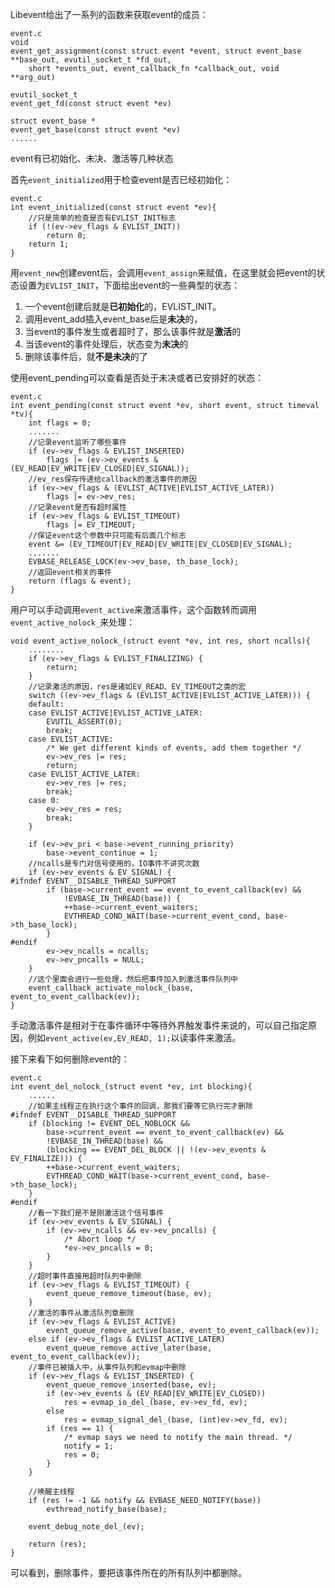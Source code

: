 Libevent给出了一系列的函数来获取event的成员：
	
	event.c
	void
	event_get_assignment(const struct event *event, struct event_base **base_out, evutil_socket_t *fd_out, 
		short *events_out, event_callback_fn *callback_out, void **arg_out)
	
	evutil_socket_t
	event_get_fd(const struct event *ev)

	struct event_base *
	event_get_base(const struct event *ev)
	......
event有已初始化、未决、激活等几种状态

首先`event_initialized`用于检查event是否已经初始化：

	event.c
	int event_initialized(const struct event *ev){
		//只是简单的检查是否有EVLIST_INIT标志
		if (!(ev->ev_flags & EVLIST_INIT))
			return 0;
		return 1;
	}
用`event_new`创建event后，会调用`event_assign`来赋值，在这里就会把event的状态设置为`EVLIST_INIT`，下面给出event的一些典型的状态：

1. 一个event创建后就是**已初始化**的，EVLIST_INIT。
2. 调用event\_add插入event_base后是**未决**的，
3. 当event的事件发生或者超时了，那么该事件就是**激活**的
4. 当该event的事件处理后，状态变为**未决**的
5. 删除该事件后，就**不是未决**的了

使用event_pending可以查看是否处于未决或者已安排好的状态：

	event.c
	int event_pending(const struct event *ev, short event, struct timeval *tv){
		int flags = 0;
		.......
		//记录event监听了哪些事件
		if (ev->ev_flags & EVLIST_INSERTED)
			flags |= (ev->ev_events & (EV_READ|EV_WRITE|EV_CLOSED|EV_SIGNAL));
		//ev_res保存传递给callback的激活事件的原因
		if (ev->ev_flags & (EVLIST_ACTIVE|EVLIST_ACTIVE_LATER))
			flags |= ev->ev_res;
		//记录event是否有超时属性
		if (ev->ev_flags & EVLIST_TIMEOUT)
			flags |= EV_TIMEOUT;
		//保证event这个参数中只可能有后面几个标志
		event &= (EV_TIMEOUT|EV_READ|EV_WRITE|EV_CLOSED|EV_SIGNAL);
		.......
		EVBASE_RELEASE_LOCK(ev->ev_base, th_base_lock);
		//返回event相关的事件
		return (flags & event);
	}
用户可以手动调用`event_active`来激活事件，这个函数转而调用`event_active_nolock_`来处理：
	
	void event_active_nolock_(struct event *ev, int res, short ncalls){
		........
		if (ev->ev_flags & EVLIST_FINALIZING) {
			return;
		}
		//记录激活的原因，res是诸如EV_READ、EV_TIMEOUT之类的宏
		switch ((ev->ev_flags & (EVLIST_ACTIVE|EVLIST_ACTIVE_LATER))) {
		default:
		case EVLIST_ACTIVE|EVLIST_ACTIVE_LATER:
			EVUTIL_ASSERT(0);
			break;
		case EVLIST_ACTIVE:
			/* We get different kinds of events, add them together */
			ev->ev_res |= res;
			return;
		case EVLIST_ACTIVE_LATER:
			ev->ev_res |= res;
			break;
		case 0:
			ev->ev_res = res;
			break;
		}
	
		if (ev->ev_pri < base->event_running_priority)
			base->event_continue = 1;
		//ncalls是专门对信号使用的，IO事件不讲究次数
		if (ev->ev_events & EV_SIGNAL) {
	#ifndef EVENT__DISABLE_THREAD_SUPPORT
			if (base->current_event == event_to_event_callback(ev) &&
			    !EVBASE_IN_THREAD(base)) {
				++base->current_event_waiters;
				EVTHREAD_COND_WAIT(base->current_event_cond, base->th_base_lock);
			}
	#endif
			ev->ev_ncalls = ncalls;
			ev->ev_pncalls = NULL;
		}
		//这个里面会进行一些处理，然后把事件加入到激活事件队列中
		event_callback_activate_nolock_(base, event_to_event_callback(ev));
	}
手动激活事件是相对于在事件循环中等待外界触发事件来说的，可以自己指定原因，例如`event_active(ev,EV_READ, 1);`以读事件来激活。

接下来看下如何删除event的：
	
	event.c
	int event_del_nolock_(struct event *ev, int blocking){
		......
		//如果主线程正在执行这个事件的回调，那我们要等它执行完才删除
	#ifndef EVENT__DISABLE_THREAD_SUPPORT
		if (blocking != EVENT_DEL_NOBLOCK &&
		    base->current_event == event_to_event_callback(ev) &&
		    !EVBASE_IN_THREAD(base) &&
		    (blocking == EVENT_DEL_BLOCK || !(ev->ev_events & EV_FINALIZE))) {
			++base->current_event_waiters;
			EVTHREAD_COND_WAIT(base->current_event_cond, base->th_base_lock);
		}
	#endif
		//看一下我们是不是刚激活这个信号事件
		if (ev->ev_events & EV_SIGNAL) {
			if (ev->ev_ncalls && ev->ev_pncalls) {
				/* Abort loop */
				*ev->ev_pncalls = 0;
			}
		}
		//超时事件直接用超时队列中删除
		if (ev->ev_flags & EVLIST_TIMEOUT) {
			event_queue_remove_timeout(base, ev);
		}
		//激活的事件从激活队列章删除
		if (ev->ev_flags & EVLIST_ACTIVE)
			event_queue_remove_active(base, event_to_event_callback(ev));
		else if (ev->ev_flags & EVLIST_ACTIVE_LATER)
			event_queue_remove_active_later(base, event_to_event_callback(ev));
		//事件已被插入中，从事件队列和evmap中删除
		if (ev->ev_flags & EVLIST_INSERTED) {
			event_queue_remove_inserted(base, ev);
			if (ev->ev_events & (EV_READ|EV_WRITE|EV_CLOSED))
				res = evmap_io_del_(base, ev->ev_fd, ev);
			else
				res = evmap_signal_del_(base, (int)ev->ev_fd, ev);
			if (res == 1) {
				/* evmap says we need to notify the main thread. */
				notify = 1;
				res = 0;
			}
		}
	
		//唤醒主线程
		if (res != -1 && notify && EVBASE_NEED_NOTIFY(base))
			evthread_notify_base(base);
	
		event_debug_note_del_(ev);
	
		return (res);
	}
可以看到，删除事件，要把该事件所在的所有队列中都删除。
